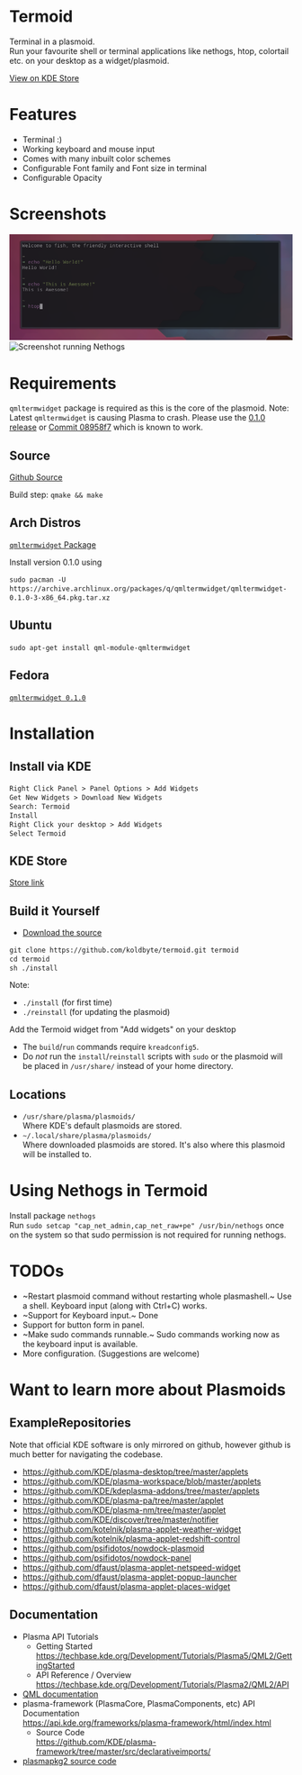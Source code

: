 # Termoid

Terminal in a plasmoid.  
Run your favourite shell or terminal applications like nethogs, htop, colortail etc. on your desktop as a widget/plasmoid.

[View on KDE Store](https://store.kde.org/p/1169451/)

# Features
* Terminal :)
* Working keyboard and mouse input
* Comes with many inbuilt color schemes 
* Configurable Font family and Font size in terminal
* Configurable Opacity 

# Screenshots
![Screenshot showing keyboard input](screenshot.png)
![Screenshot running Nethogs](https://cn.pling.com/img/e/6/3/4/23df0d53b03331a44f31d8b55b9fc93f6a4a.png)

# Requirements
`qmltermwidget` package is required as this is the core of the plasmoid.
Note: Latest `qmltermwidget` is causing Plasma to crash. 
Please use the [0.1.0 release](https://github.com/Swordfish90/qmltermwidget/tree/v0.1.0) or [Commit 08958f7](https://github.com/Swordfish90/qmltermwidget/commit/08958f7c83a7d05627f623b8904f3e79a0b7366b) which is known to work.

## Source

[Github Source](https://github.com/Swordfish90/qmltermwidget)  

Build step: `qmake && make`

## Arch Distros 

[`qmltermwidget` Package](https://www.archlinux.org/packages/community/x86_64/qmltermwidget/)  

Install version 0.1.0 using 
```
sudo pacman -U https://archive.archlinux.org/packages/q/qmltermwidget/qmltermwidget-0.1.0-3-x86_64.pkg.tar.xz
```

## Ubuntu 

`sudo apt-get install qml-module-qmltermwidget`  

## Fedora
[`qmltermwidget 0.1.0`](https://koji.fedoraproject.org/koji/buildinfo?buildID=1129411)

# Installation

## Install via KDE

    Right Click Panel > Panel Options > Add Widgets
    Get New Widgets > Download New Widgets
    Search: Termoid
    Install
    Right Click your desktop > Add Widgets
    Select Termoid


## KDE Store
[Store link](https://store.kde.org/p/1169451/)

## Build it Yourself
* [Download the source](https://github.com/koldbyte/termoid/archive/master.zip)

```
git clone https://github.com/koldbyte/termoid.git termoid
cd termoid
sh ./install
```

Note:  
* `./install`      (for first time)
* `./reinstall`    (for updating the plasmoid)

Add the Termoid widget from "Add widgets" on your desktop

* The `build`/`run` commands require `kreadconfig5`.
* Do *not* run the `install`/`reinstall` scripts with `sudo` or the plasmoid will be placed in `/usr/share/` instead of your home directory.

## Locations

* `/usr/share/plasma/plasmoids/`  
  Where KDE's default plasmoids are stored.
* `~/.local/share/plasma/plasmoids/`  
  Where downloaded plasmoids are stored. It's also where this plasmoid will be installed to.

# Using Nethogs in Termoid
Install package `nethogs`  
Run `sudo setcap "cap_net_admin,cap_net_raw+pe" /usr/bin/nethogs` once on the system so that sudo permission is not required for running nethogs.

# TODOs
* ~Restart plasmoid command without restarting whole plasmashell.~ Use a shell. Keyboard input (along with Ctrl+C) works.
* ~Support for Keyboard input.~ Done
* Support for button form in panel.
* ~Make sudo commands runnable.~ Sudo commands working now as the keyboard input is available.
* More configuration. (Suggestions are welcome)

# Want to learn more about Plasmoids
## ExampleRepositories

Note that official KDE software is only mirrored on github, however github is much better for navigating the codebase.

* https://github.com/KDE/plasma-desktop/tree/master/applets
* https://github.com/KDE/plasma-workspace/blob/master/applets
* https://github.com/KDE/kdeplasma-addons/tree/master/applets
* https://github.com/KDE/plasma-pa/tree/master/applet
* https://github.com/KDE/plasma-nm/tree/master/applet
* https://github.com/KDE/discover/tree/master/notifier
* https://github.com/kotelnik/plasma-applet-weather-widget
* https://github.com/kotelnik/plasma-applet-redshift-control
* https://github.com/psifidotos/nowdock-plasmoid
* https://github.com/psifidotos/nowdock-panel
* https://github.com/dfaust/plasma-applet-netspeed-widget
* https://github.com/dfaust/plasma-applet-popup-launcher
* https://github.com/dfaust/plasma-applet-places-widget


## Documentation

* Plasma API Tutorials
	* Getting Started  
		https://techbase.kde.org/Development/Tutorials/Plasma5/QML2/GettingStarted
	* API Reference / Overview  
		https://techbase.kde.org/Development/Tutorials/Plasma2/QML2/API
* [QML documentation](http://doc.qt.io/qt-5/qtqml-syntax-basics.html)
* plasma-framework (PlasmaCore, PlasmaComponents, etc) API Documentation  
	https://api.kde.org/frameworks/plasma-framework/html/index.html
	* Source Code  
		https://github.com/KDE/plasma-framework/tree/master/src/declarativeimports/
* [plasmapkg2 source code](https://github.com/KDE/plasma-framework/blob/master/src/plasmapkg/plasmapkg.cpp)
